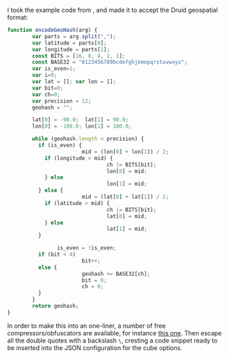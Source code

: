 
I took the example code from [](), and made it to accept the Druid geospatial format:

```javascript
function encodeGeoHash(arg) {
        var parts = arg.split(",");
        var latitude = parts[0];
        var longitude = parts[1];
        const BITS = [16, 8, 4, 2, 1];
        const BASE32 = "0123456789bcdefghjkmnpqrstuvwxyz";
        var is_even=1;
        var i=0;
        var lat = []; var lon = [];
        var bit=0;
        var ch=0;
        var precision = 12;
        geohash = "";

        lat[0] = -90.0;  lat[1] = 90.0;
        lon[0] = -180.0; lon[1] = 180.0;

        while (geohash.length < precision) {
          if (is_even) {
                        mid = (lon[0] + lon[1]) / 2;
            if (longitude > mid) {
                                ch |= BITS[bit];
                                lon[0] = mid;
            } else
                                lon[1] = mid;
          } else {
                        mid = (lat[0] + lat[1]) / 2;
            if (latitude > mid) {
                                ch |= BITS[bit];
                                lat[0] = mid;
            } else
                                lat[1] = mid;
          }

                is_even = !is_even;
          if (bit < 4)
                        bit++;
          else {
                        geohash += BASE32[ch];
                        bit = 0;
                        ch = 0;
          }
        }
        return geohash;
}
```


In order to make this into an one-liner, a number of free compressors/obfuscators are available, for instance [this one](https://javascriptcompressor.com/). Then escape all the double quotes with a backslash `\`, cresting a code snippet ready to be inserted into the JSON configuration for the cube options.

